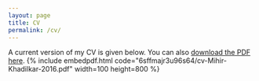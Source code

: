 ```yaml
---
layout: page
title: CV
permalink: /cv/
---
```


A current version of my CV is given below. You can also [download the PDF here](/Mihir-Khadilkar-cv.pdf).
{% include embedpdf.html code="6sffmajr3u96s64/cv-Mihir-Khadilkar-2016.pdf" width=100 height=800 %}
